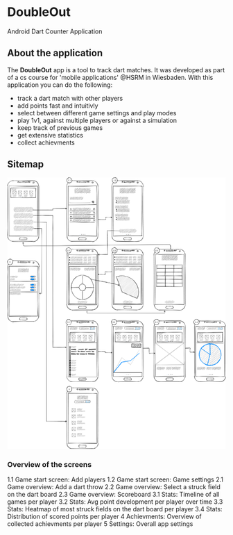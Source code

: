 # DoubleOut

Android Dart Counter Application

## About the application

The **DoubleOut** app is a tool to track dart matches. It was developed as part of a cs course for 'mobile applications' @HSRM in Wiesbaden.
With this application you can do the following:

* track a dart match with other players
* add points fast and intuitivly
* select between different game settings and play modes
* play 1v1, against multiple players or against a simulation
* keep track of previous games
* get extensive statistics
* collect achievments

## Sitemap

![Wireframe_v1-Screensflow.png](Wireframe_v1-Screensflow.png)

### Overview of the screens

1.1 Game start screen: Add players
1.2 Game start screen: Game settings
2.1 Game overview: Add a dart throw
2.2 Game overview: Select a struck field on the dart board
2.3 Game overview: Scoreboard
3.1 Stats: Timeline of all games per player
3.2 Stats: Avg point development per player over time
3.3 Stats: Heatmap of most struck fields on the dart board per player
3.4 Stats: Distribution of scored points per player
4 Achievments: Overview of collected achievments per player
5 Settings: Overall app settings
